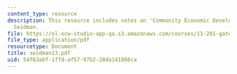 ```yaml
---
content_type: resource
description: This resource includes notes on 'Community Economic Development' by Prof.
  Seidman.
file: https://ol-ocw-studio-app-qa.s3.amazonaws.com/courses/11-201-gateway-planning-action-fall-2005/54f63abf1ffdaf5797b228da141866ca_seidman13.pdf
file_type: application/pdf
resourcetype: Document
title: seidman13.pdf
uid: 54f63abf-1ffd-af57-97b2-28da141866ca
---
```

